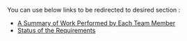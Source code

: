 You can use below links to be redirected to desired section :
- [A Summary of Work Performed by Each Team Member](https://github.com/bounswe/bounswe2023group5/wiki/Summary-Of-Work)
- [Status of the Requirements]()
  
